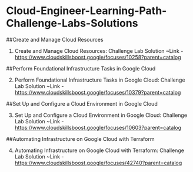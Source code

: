 # Cloud-Engineer-Learning-Path-Challenge-Labs-Solutions



##Create and Manage Cloud Resources

1. Create and Manage Cloud Resources: Challenge Lab Solution
~Link - https://www.cloudskillsboost.google/focuses/10258?parent=catalog



##Perform Foundational Infrastructure Tasks in Google Cloud

2. Perform Foundational Infrastructure Tasks in Google Cloud: Challenge Lab Solution
~Link - https://www.cloudskillsboost.google/focuses/10379?parent=catalog



##Set Up and Configure a Cloud Environment in Google Cloud

3. Set Up and Configure a Cloud Environment in Google Cloud: Challenge Lab Solution
~Link - https://www.cloudskillsboost.google/focuses/10603?parent=catalog



##Automating Infrastructure on Google Cloud with Terraform

4. Automating Infrastructure on Google Cloud with Terraform: Challenge Lab Solution
~Link - https://www.cloudskillsboost.google/focuses/42740?parent=catalog
